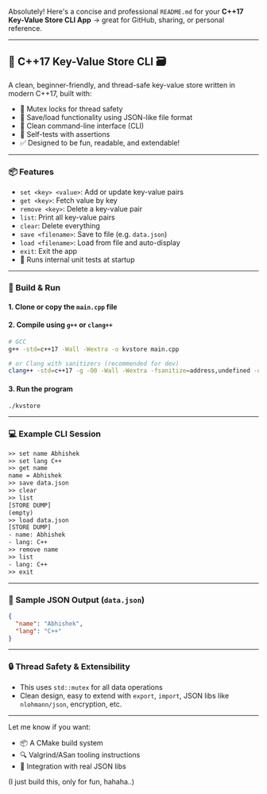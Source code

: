 
Absolutely! Here's a concise and professional `README.md` for your **C++17 Key-Value Store CLI App** -> great for GitHub, sharing, or personal reference.

---

## 🔐 C++17 Key-Value Store CLI 🗃️

A clean, beginner-friendly, and thread-safe key-value store written in modern C++17, built with:

* 🧵 Mutex locks for thread safety
* 💾 Save/load functionality using JSON-like file format
* 📜 Clean command-line interface (CLI)
* 🧪 Self-tests with assertions
* ✅ Designed to be fun, readable, and extendable!

---

### 📦 Features

* `set <key> <value>`: Add or update key-value pairs
* `get <key>`: Fetch value by key
* `remove <key>`: Delete a key-value pair
* `list`: Print all key-value pairs
* `clear`: Delete everything
* `save <filename>`: Save to file (e.g. `data.json`)
* `load <filename>`: Load from file and auto-display
* `exit`: Exit the app
* 🧪 Runs internal unit tests at startup

---

### 🚀 Build & Run

#### 1. Clone or copy the `main.cpp` file

#### 2. Compile using `g++` or `clang++`

```bash
# GCC
g++ -std=c++17 -Wall -Wextra -o kvstore main.cpp

# or Clang with sanitizers (recommended for dev)
clang++ -std=c++17 -g -O0 -Wall -Wextra -fsanitize=address,undefined -o kvstore main.cpp
```

#### 3. Run the program

```bash
./kvstore
```

---

### 💻 Example CLI Session

```txt
>> set name Abhishek
>> set lang C++
>> get name
name = Abhishek
>> save data.json
>> clear
>> list
[STORE DUMP]
(empty)
>> load data.json
[STORE DUMP]
- name: Abhishek
- lang: C++
>> remove name
>> list
- lang: C++
>> exit
```

---

### 📁 Sample JSON Output (`data.json`)

```json
{
  "name": "Abhishek",
  "lang": "C++"
}
```

---

### 🔒 Thread Safety & Extensibility

* This uses `std::mutex` for all data operations
* Clean design, easy to extend with `export`, `import`, JSON libs like `nlohmann/json`, encryption, etc.

---

Let me know if you want:

* 📦 A CMake build system
* 🔍 Valgrind/ASan tooling instructions
* 🧩 Integration with real JSON libs

(I just build this, only for fun, hahaha..)

